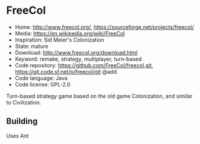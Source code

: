# FreeCol

- Home: http://www.freecol.org/, https://sourceforge.net/projects/freecol/
- Media: https://en.wikipedia.org/wiki/FreeCol
- Inspiration: Sid Meier's Colonization
- State: mature
- Download: http://www.freecol.org/download.html
- Keyword: remake, strategy, multiplayer, turn-based
- Code repository: https://github.com/FreeCol/freecol.git, https://git.code.sf.net/p/freecol/git @add
- Code language: Java
- Code license: GPL-2.0

Turn-based strategy game based on the old game Colonization, and similar to Civilization.

## Building

Uses Ant

